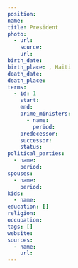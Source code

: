 ```yaml
---
position:
name:
title: President
photo:
  - url:
    source:
    url:
birth_date:
birth_place: , Haiti
death_date:
death_place:
terms:
  - id: 1
    start:
    end:
    prime_ministers:
      - name:
        period:
    predecessor:
    successor:
    status:
political_parties:
  - name:
    period:  
spouses:
  - name:
    period:
kids:
  - name:
education: []
religion:
occupation:
tags: []
website:
sources:
  - name:
    url:
---
```


